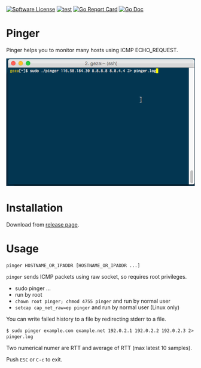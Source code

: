 [![Software License](https://img.shields.io/badge/license-MIT-brightgreen.svg?style=flat-square)](/LICENSE.md)
[![test](https://github.com/hirose31/pinger/actions/workflows/test.yml/badge.svg)](https://github.com/hirose31/pinger/actions/workflows/test.yml)
[![Go Report Card](https://goreportcard.com/badge/github.com/hirose31/pinger?style=flat-square)](https://goreportcard.com/report/github.com/hirose31/pinger)
[![Go Doc](https://img.shields.io/badge/godoc-reference-blue.svg?style=flat-square)](http://godoc.org/github.com/hirose31/pinger)

# Pinger

Pinger helps you to monitor many hosts using ICMP ECHO_REQUEST.

<p align="center">
  <img src="./doc/pinger.gif">
</p>

# Installation

Download from [release page](https://github.com/hirose31/pinger/releases).

# Usage

```
pinger HOSTNAME_OR_IPADDR [HOSTNAME_OR_IPADDR ...]
```

`pinger` sends ICMP packets using raw socket, so requires root privileges.

- sudo pinger ...
- run by root
- `chown root pinger; chmod 4755 pinger` and run by normal user
- `setcap cap_net_raw=ep pinger` and run by normal user (Linux only)

You can write failed history to a file by redirecting stderr to a file.

```
$ sudo pinger example.com example.net 192.0.2.1 192.0.2.2 192.0.2.3 2> pinger.log
```

Two numerical numer are RTT and average of RTT (max latest 10 samples).


Push `ESC` or `C-c` to exit.

